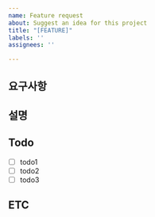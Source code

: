 ```yaml
---
name: Feature request
about: Suggest an idea for this project
title: "[FEATURE]"
labels: ''
assignees: ''

---
```


## 요구사항

## 설명

## Todo

- [ ] todo1
- [ ] todo2
- [ ] todo3

## ETC
